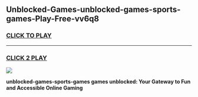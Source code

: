 
## Unblocked-Games-unblocked-games-sports-games-Play-Free-vv6q8
<h3>
<a href="https://premium76.site?title=unblocked-games-sports-games&ref=12A">CLICK TO PLAY</a></h3>
<hr>

<h3>
<a href="https://premium76.site?title=unblocked-games-sports-games&ref=12A">CLICK 2 PLAY</a>
  
</h3>

<a href="https://premium76.site?title=unblocked-games-sports-games&ref=12A"><img src="https://clearcache.store/games.png"></a>


**unblocked-games-sports-games games unblocked: Your Gateway to Fun and Accessible Online Gaming**

